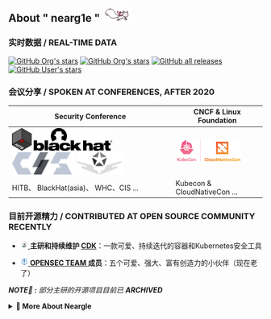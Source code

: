 ## About " nearg1e " <a href="https://github.com/neargle/"><img height="30" src="./mdimg/kyubey.gif"></a>

### 实时数据 / REAL-TIME DATA

[![GitHub Org's stars](https://img.shields.io/github/stars/cdk-team?label=%E2%AD%90%EF%B8%8F+CDK%27S%20STARS&style=flat-square)](https://github.com/cdk-team/CDK)
[![GitHub Org's stars](https://img.shields.io/github/stars/YSRC?label=%E2%AD%90%EF%B8%8F+LYSEC-PROJECT%27S%20STARS&style=flat-square)](https://github.com/neargle#profile-last)
[![GitHub all releases](https://img.shields.io/github/downloads/CDK-TEAM/CDK/total?label=%F0%9F%93%A6++RELEASE%20DOWNLOAD&style=flat-square&color=blue)](https://github.com/cdk-team/CDK/releases) 
[![GitHub User's stars](https://img.shields.io/github/stars/neargle?affiliations=OWNER%2CCOLLABORATOR%2CORGANIZATION_MEMBER&label=%E2%AD%90%EF%B8%8F+TOTAL%20STARS&style=flat-square)](https://github.com/neargle#profile-last)

### 会议分享 / SPOKEN AT CONFERENCES, AFTER 2020 

|Security Conference|CNCF & Linux Foundation|
|-|-|
|<img src="./mdimg/20220521123149.png" height="45"> <img src="./mdimg/20220521122243.png" height="45"> <img src="./mdimg/20220521230036.png" height="45"> <img src="./mdimg/20220521225818.png" height="45">|<img src="./mdimg/20220521115419.png" height="45">|
|HITB、 BlackHat(asia)、 WHC、CIS ...|Kubecon & CloudNativeCon ...|
<table> 

<!-- &nbsp; <br> [![Spotify]()]() -->

### 目前开源精力 / CONTRIBUTED AT OPEN SOURCE COMMUNITY RECENTLY

- <p> <a href="https://github.com/cdk-team/CDK"> <img src="./mdimg/20220521230825.png" height="15"> </a> <b>主研和持续维护 <a href="https://github.com/cdk-team/CDK">CDK</a></b>：一款可爱、持续迭代的容器和Kubernetes安全工具</p>
- <p> <a href="https://github.com/opensec-cn"> <img src="./mdimg/20220521231424.png" height="15"> </a> <b><a href="https://github.com/opensec-cn">OPENSEC TEAM </a>成员</b>：五个可爱、强大、富有创造力的小伙伴（现在老了）</p>

***NOTE🔎 :** 部分主研的开源项目目前已 **ARCHIVED***

<details> 

<summary> <b> 🌱 More About Neargle </b> </summary>

<!-- more starts -->

不想写了，等有空 😴~

<!-- more ends -->

</details>

<div id="profile-last"></div>


<!--
**neargle/neargle** is a ✨ _special_ ✨ repository because its `README.md` (this file) appears on your GitHub profile.

Here are some ideas to get you started:

- 🔭 I’m currently working on ...
- 🌱 I’m currently learning ...
- 👯 I’m looking to collaborate on ...
- 🤔 I’m looking for help with ...
- 💬 Ask me about ...
- 📫 How to reach me: ...
- 😄 Pronouns: ...
- ⚡ Fun fact: ...
-->



